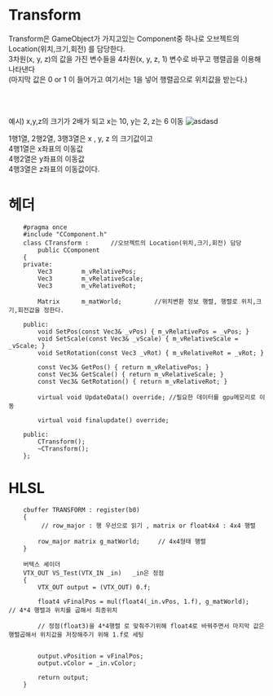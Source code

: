 Transform
===============
Transform은 GameObject가 가지고있는 Component중 하나로 오브젝트의 Location(위치,크기,회전) 를 담당한다.  
3차원(x, y, z)의 값을 가진 변수들을 4차원(x, y, z, 1) 변수로 바꾸고 행렬곱을 이용해 나타낸다  
(마지막 값은 0 or 1 이 들어가고 여기서는 1을 넣어 행렬곱으로 위치값을 받는다.)  

<br/>
<br/>

    
예시) x,y,z의 크기가 2배가 되고 x는 10, y는 2, z는 6 이동
![asdasd](https://user-images.githubusercontent.com/66587512/160394906-fe6d6b7f-e80b-4343-a699-9c00475de8a2.PNG)


1행1열, 2행2열, 3행3열은 x , y, z 의 크기값이고  
4행1열은 x좌표의 이동값  
4행2열은 y좌표의 이동값   
4행3열은 z좌표의 이동값이다.  

헤더
===========
        #pragma once
        #include "CComponent.h"
        class CTransform :      //오브젝트의 Location(위치,크기,회전) 담당
            public CComponent
        {
        private:
            Vec3        m_vRelativePos;
            Vec3        m_vRelativeScale;
            Vec3        m_vRelativeRot;
        
            Matrix      m_matWorld;         //위치변환 정보 행렬, 행렬로 위치,크기,회전값을 정한다.
        
        public:
            void SetPos(const Vec3& _vPos) { m_vRelativePos = _vPos; }
            void SetScale(const Vec3& _vScale) { m_vRelativeScale = _vScale; }
            void SetRotation(const Vec3 _vRot) { m_vRelativeRot = _vRot; }
        
            const Vec3& GetPos() { return m_vRelativePos; }
            const Vec3& GetScale() { return m_vRelativeScale; }
            const Vec3& GetRotation() { return m_vRelativeRot; }
        
            virtual void UpdateData() override; //필요한 데이터를 gpu메모리로 이동
        
            virtual void finalupdate() override;
        
        public:
            CTransform();
            ~CTransform();
        };
        
HLSL
=======================
        
        cbuffer TRANSFORM : register(b0)
        {
             // row_major : 행 우선으로 읽기 , matrix or float4x4 : 4x4 행렬
             
            row_major matrix g_matWorld;     // 4x4형태 행렬
        }
        
        버텍스 셰이더
        VTX_OUT VS_Test(VTX_IN _in)   _in은 정점
        {
            VTX_OUT output = (VTX_OUT) 0.f;
            
            float4 vFinalPos = mul(float4(_in.vPos, 1.f), g_matWorld);   // 4*4 행렬과 위치를 곱해서 최종위치
            
            // 정점(float3)을 4*4행렬 로 맞춰주기위해 float4로 바꿔주면서 마지막 값은 행렬곱해서 위치값을 저장해주기 위해 1.f로 세팅
           
            
            output.vPosition = vFinalPos;
            output.vColor = _in.vColor;
            
            return output;
        }
        

